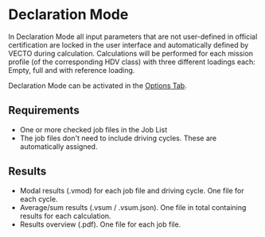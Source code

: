 Declaration Mode
================


In Declaration Mode all input parameters that are not user-defined in official certification are locked in the user interface and automatically defined by VECTO during calculation. Calculations will be performed for each mission profile (of the corresponding HDV class) with three different loadings each: Empty, full and with reference loading. 

Declaration Mode can be activated in the [Options Tab](#main-form).


Requirements
------------


-   One or more checked job files in the Job List
-   The job files don't need to include driving cycles. These are automatically assigned.

Results
-------


-   Modal results (.vmod) for each job file and driving cycle. One file for each cycle.
-   Average/sum results (.vsum / .vsum.json). One file in total containing results for each calculation.
-   Results overview (.pdf). One file for each job file.
